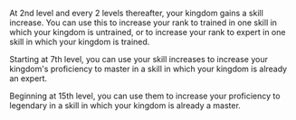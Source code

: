 At 2nd level and every 2 levels thereafter, your kingdom gains a skill increase. You can use this to increase your rank to trained in one skill in which your kingdom is untrained, or to increase your rank to expert in one skill in which your kingdom is trained.  
  
Starting at 7th level, you can use your skill increases to increase your kingdom's proficiency to master in a skill in which your kingdom is already an expert. 

Beginning at 15th level, you can use them to increase your proficiency to legendary in a skill in which your kingdom is already a master.